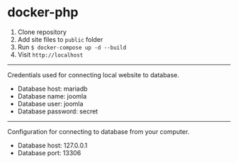 # docker-php

1. Clone repository
1. Add site files to `public` folder
1. Run `$ docker-compose up -d --build`
1. Visit `http://localhost`

---

Credentials used for connecting local website to database.

- Database host: mariadb
- Database name: joomla
- Database user: joomla
- Database password: secret

---

Configuration for connecting to database from your computer.

- Database host: 127.0.0.1
- Database port: 13306
